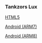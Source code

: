 ### Tankzors Lux

[HTML5](https://tankzors.github.io/Builds/html5/)

[Android (ARM7)](https://tankzors.github.io/Builds/arm7.apk)

[Android (ARM8)](https://tankzors.github.io/Builds/arm8.apk)

